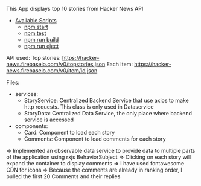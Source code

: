 This App displays top 10 stories from Hacker News API

- [Available Scripts](#available-scripts)
  - [npm start](#npm-start)
  - [npm test](#npm-test)
  - [npm run build](#npm-run-build)
  - [npm run eject](#npm-run-eject)

API used:
    Top stories: https://hacker-news.firebaseio.com/v0/topstories.json
    Each Item: https://hacker-news.firebaseio.com/v0/item/id.json

Files:
  - services:
    - StoryService: Centralized Backend Service that use axios to make http requests. This class is only used in Dataservice
    - StoryData: Centralized Data Service, the only place where backend service is accessed
  - components:
    - Card: Component to load each story
    - Comments: Component to load comments for each story



=> Implemented an observable data service to provide data to multiple parts of the application using rxjs BehaviorSubject
=> Clicking on each story will expand the container to display comments
=> I have used fontawesome CDN for icons
=> Because the comments are already in ranking order, I pulled the first 20 Comments and their replies




